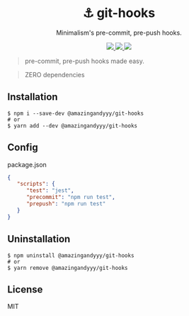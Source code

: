 <h1 align="center">
⚓ git-hooks
</h1>
<p align="center">
Minimalism's pre-commit, pre-push hooks.
</p>

<p align="center">
   <a href="https://github.com/amazingandyyy/git-hooks/blob/master/LICENSE">
      <img src="https://img.shields.io/badge/License-MIT-green.svg" />
   </a>
   <a href="https://circleci.com/gh/amazingandyyy/git-hooks">
      <img src="https://circleci.com/gh/amazingandyyy/git-hooks.svg?style=svg" />
   </a>
      <a href="https://www.npmjs.com/package/@amazingandyyy/git-hooks">
      <img src="https://badge.fury.io/js/%40amazingandyyy%2Fgit-hooks.svg" />
   </a>
</p>

> pre-commit, pre-push hooks made easy.

> ZERO dependencies

## Installation

```shell
$ npm i --save-dev @amazingandyyy/git-hooks
# or
$ yarn add --dev @amazingandyyy/git-hooks
```

## Config

package.json

```json
{
   "scripts": {
      "test": "jest",
      "precommit": "npm run test",
      "prepush": "npm run test"
   }
}
```

## Uninstallation

```shell
$ npm uninstall @amazingandyyy/git-hooks
# or
$ yarn remove @amazingandyyy/git-hooks
```

## License

MIT
